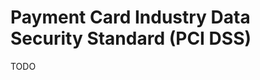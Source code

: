 # Payment Card Industry Data Security Standard (PCI DSS)

<!--
https://app.pluralsight.com/profile/author/john-elliott
-->

TODO
